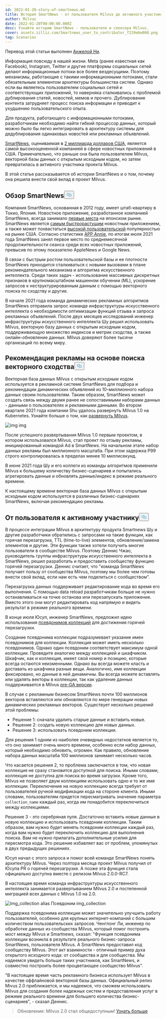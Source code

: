```yaml
---
id: 2022-01-20-story-of-smartnews.md
title: История SmartNews - от пользователя Milvus до активного участника
author: Milvus
date: 2022-01-20T00:00:00.000Z
desc: Узнайте историю SmartNews - пользователя и спонсора Milvus.
cover: assets.zilliz.com/Smartnews_user_to_contributor_f219e6e008.png
tag: Scenarios
---
```

<p>Перевод этой статьи выполнен <a href="https://www.linkedin.com/in/yiyun-n-2aa713163/">Анжелой Ни</a>.</p>
<p>Информация повсюду в нашей жизни. Meta (ранее известная как Facebook), Instagram, Twitter и другие платформы социальных сетей делают информационные потоки все более вездесущими. Поэтому механизмы, работающие с такими информационными потоками, стали обязательным элементом архитектуры большинства систем. Однако если вы являетесь пользователем социальных сетей и соответствующих приложений, то наверняка сталкивались с проблемой дублирования статей, новостей, мемов и прочего. Дублирование контента затрудняет процесс поиска информации и приводит к ухудшению пользовательского опыта.</p>
<p>Для продукта, работающего с информационными потоками, разработчикам необходимо найти гибкий процессор данных, который можно было бы легко интегрировать в архитектуру системы для дедублирования одинаковых новостей или рекламных объявлений.</p>
<p><a href="https://www.smartnews.com/en/">SmartNews</a>, оцениваемая в <a href="https://techcrunch.com/2021/09/15/news-aggregator-smartnews-raises-230-million-valuing-its-business-at-2-billion/">2 миллиарда долларов США</a>, является самой высокооцененной компанией в сфере новостных приложений в США. Примечательно, что раньше она была пользователем Milvus, векторной базы данных с открытым исходным кодом, но затем превратилась в активного участника проекта Milvus.</p>
<p>В этой статье рассказывается об истории SmartNews и о том, почему она решила внести свой вклад в проект Milvus.</p>
<h2 id="An-overview-of-SmartNews" class="common-anchor-header">Обзор SmartNews<button data-href="#An-overview-of-SmartNews" class="anchor-icon" translate="no">
      <svg translate="no"
        aria-hidden="true"
        focusable="false"
        height="20"
        version="1.1"
        viewBox="0 0 16 16"
        width="16"
      >
        <path
          fill="#0092E4"
          fill-rule="evenodd"
          d="M4 9h1v1H4c-1.5 0-3-1.69-3-3.5S2.55 3 4 3h4c1.45 0 3 1.69 3 3.5 0 1.41-.91 2.72-2 3.25V8.59c.58-.45 1-1.27 1-2.09C10 5.22 8.98 4 8 4H4c-.98 0-2 1.22-2 2.5S3 9 4 9zm9-3h-1v1h1c1 0 2 1.22 2 2.5S13.98 12 13 12H9c-.98 0-2-1.22-2-2.5 0-.83.42-1.64 1-2.09V6.25c-1.09.53-2 1.84-2 3.25C6 11.31 7.55 13 9 13h4c1.45 0 3-1.69 3-3.5S14.5 6 13 6z"
        ></path>
      </svg>
    </button></h2><p>Компания SmartNews, основанная в 2012 году, имеет штаб-квартиру в Токио, Япония. Новостное приложение, разработанное компанией SmartNews, всегда занимало <a href="https://www.businessinsider.com/guides/smartnews-free-news-app-2018-9">первые места</a> на японском рынке. SmartNews является <a href="https://about.smartnews.com/en/2019/06/12/smartnews-builds-global-momentum-with-over-500-us-growth-new-executives-and-three-new-offices/">самым быстрорастущим</a> новостным приложением, а также может похвастаться <a href="https://about.smartnews.com/en/2018/07/21/smartnews-reaches-more-than-10-million-monthly-active-users-in-the-united-states-and-japan/">высокой пользовательской</a> популярностью на рынке США. Согласно статистике <a href="https://www.appannie.com/en/">APP Annie</a>, по итогам июля 2021 года SmartNews занял первое место по среднемесячной продолжительности сеанса среди всех новостных приложений, превысив по этому показателю AppleNews и Google News.</p>
<p>В связи с быстрым ростом пользовательской базы и ее плотности SmartNews приходится сталкиваться с новыми вызовами в плане рекомендательного механизма и алгоритма искусственного интеллекта. Среди таких задач - использование массивных дискретных признаков в крупномасштабном машинном обучении (ML), ускорение запросов к неструктурированным данным с помощью векторного поиска по сходству и другие.</p>
<p>В начале 2021 года команда динамических рекламных алгоритмов SmartNews отправила запрос команде инфраструктуры искусственного интеллекта о необходимости оптимизации функций отзыва и запроса рекламных объявлений. После двух месяцев исследований инженер инфраструктуры искусственного интеллекта Шу решил использовать Milvus, векторную базу данных с открытым исходным кодом, поддерживающую множество индексов и метрик сходства, а также онлайн-обновление данных. Milvus доверяют более тысячи организаций по всему миру.</p>
<h2 id="Advertisement-recommendation-powered-by-vector-similarity-search" class="common-anchor-header">Рекомендация рекламы на основе поиска векторного сходства<button data-href="#Advertisement-recommendation-powered-by-vector-similarity-search" class="anchor-icon" translate="no">
      <svg translate="no"
        aria-hidden="true"
        focusable="false"
        height="20"
        version="1.1"
        viewBox="0 0 16 16"
        width="16"
      >
        <path
          fill="#0092E4"
          fill-rule="evenodd"
          d="M4 9h1v1H4c-1.5 0-3-1.69-3-3.5S2.55 3 4 3h4c1.45 0 3 1.69 3 3.5 0 1.41-.91 2.72-2 3.25V8.59c.58-.45 1-1.27 1-2.09C10 5.22 8.98 4 8 4H4c-.98 0-2 1.22-2 2.5S3 9 4 9zm9-3h-1v1h1c1 0 2 1.22 2 2.5S13.98 12 13 12H9c-.98 0-2-1.22-2-2.5 0-.83.42-1.64 1-2.09V6.25c-1.09.53-2 1.84-2 3.25C6 11.31 7.55 13 9 13h4c1.45 0 3-1.69 3-3.5S14.5 6 13 6z"
        ></path>
      </svg>
    </button></h2><p>Векторная база данных Milvus с открытым исходным кодом используется в рекламной системе SmartNews для подбора и рекомендации динамических объявлений из 10-миллионного набора данных своим пользователям. Таким образом, SmartNews может создать связь между двумя ранее не сопоставимыми наборами данных - данными о пользователях и рекламными данными. Во втором квартале 2021 года компании Shu удалось развернуть Milvus 1.0 на Kubernetes. Узнайте больше о том, как <a href="https://milvus.io/docs">развернуть Milvus</a>.</p>
<p>
  
   <span class="img-wrapper"> <img translate="no" src="https://assets.zilliz.com/image1_2a88ed162f.png" alt="img" class="doc-image" id="img" />
   </span> <span class="img-wrapper"> <span>img</span> </span></p>
<p>После успешного развертывания Milvus 1.0 первым проектом, в котором использовался Milvus, стал проект по отзыву рекламы, инициированный командой Ad в SmartNews. На начальном этапе набор данных рекламы был миллионного масштаба. При этом задержка P99 строго контролировалась в пределах менее 10 миллисекунд.</p>
<p>В июне 2021 года Шу и его коллеги из команды алгоритмов применили Milvus к большему количеству бизнес-сценариев и попытались агрегировать данные и обновлять данные/индекс в режиме реального времени.</p>
<p>К настоящему времени векторная база данных Milvus с открытым исходным кодом используется в различных бизнес-сценариях SmartNews, включая рекомендацию рекламы.</p>
<h2 id="From-a-user-to-an-active-contributor" class="common-anchor-header"><strong>От пользователя к активному участнику</strong><button data-href="#From-a-user-to-an-active-contributor" class="anchor-icon" translate="no">
      <svg translate="no"
        aria-hidden="true"
        focusable="false"
        height="20"
        version="1.1"
        viewBox="0 0 16 16"
        width="16"
      >
        <path
          fill="#0092E4"
          fill-rule="evenodd"
          d="M4 9h1v1H4c-1.5 0-3-1.69-3-3.5S2.55 3 4 3h4c1.45 0 3 1.69 3 3.5 0 1.41-.91 2.72-2 3.25V8.59c.58-.45 1-1.27 1-2.09C10 5.22 8.98 4 8 4H4c-.98 0-2 1.22-2 2.5S3 9 4 9zm9-3h-1v1h1c1 0 2 1.22 2 2.5S13.98 12 13 12H9c-.98 0-2-1.22-2-2.5 0-.83.42-1.64 1-2.09V6.25c-1.09.53-2 1.84-2 3.25C6 11.31 7.55 13 9 13h4c1.45 0 3-1.69 3-3.5S14.5 6 13 6z"
        ></path>
      </svg>
    </button></h2><p>В процессе интеграции Milvus в архитектуру продукта Smartnews Шу и другие разработчики обратились с запросами на такие функции, как горячая перезагрузка, TTL (time-to-live) элементов, обновление/замена элементов и другие. Эти функции также хотели получить многие пользователи в сообществе Milvus. Поэтому Деннис Чжао, руководитель группы инфраструктуры искусственного интеллекта в SmartNews, решил разработать и предоставить сообществу функцию горячей перезагрузки. Деннис считает, что "команда SmartNews получает пользу от сообщества Milvus, поэтому мы более чем готовы внести свой вклад, если нам есть чем поделиться с сообществом".</p>
<p>Перезагрузка данных поддерживает редактирование кода во время его выполнения. С помощью data reload разработчикам больше не нужно останавливаться на точке останова или перезапускать приложение. Вместо этого они могут редактировать код напрямую и видеть результат в режиме реального времени.</p>
<p>В конце июля Юсуп, инженер SmartNews, предложил идею использования <a href="https://milvus.io/docs/v2.0.x/collection_alias.md#Collection-Alias">псевдонимов коллекций</a> для достижения горячей перезагрузки.</p>
<p>Создание псевдонима коллекции подразумевает указание имен псевдонимов для коллекции. Коллекция может иметь несколько псевдонимов. Однако один псевдоним соответствует максимум одной коллекции. Проведите аналогию между коллекцией и шкафчиком. Шкафчик, как и коллекция, имеет свой номер и позицию, которые всегда остаются неизменными. Однако вы всегда можете класть и доставать из шкафчика разные вещи. Аналогично, имя коллекции фиксировано, но данные в ней динамичны. Вы всегда можете вставлять или удалять векторы в коллекции, так как удаление данных поддерживается в Milvus <a href="https://milvus.io/docs/v2.0.x/release_notes.md#v200-PreGA">pre-GA версии</a>.</p>
<p>В случае с рекламным бизнесом SmartNews почти 100 миллионов векторов вставляются или обновляются по мере генерации новых динамических рекламных векторов. Существует несколько решений этой проблемы:</p>
<ul>
<li>Решение 1: сначала удалить старые данные и вставить новые.</li>
<li>Решение 2: создать новую коллекцию для новых данных.</li>
<li>Решение 3: использовать псевдоним коллекции.</li>
</ul>
<p>Для решения 1 одним из наиболее очевидных недостатков является то, что оно занимает очень много времени, особенно если набор данных, который необходимо обновить, огромен. Как правило, обновление набора данных масштаба 100 миллионов занимает несколько часов.</p>
<p>Что касается решения 2, то проблема заключается в том, что новая коллекция не сразу становится доступной для поиска. Иными словами, коллекция не доступна для поиска во время загрузки. Кроме того, Milvus не позволяет двум коллекциям использовать одно и то же имя коллекции. Переключение на новую коллекцию всегда требует от пользователей ручной модификации кода на стороне клиента. Иными словами, пользователям придется пересматривать значение параметра <code translate="no">collection_name</code> каждый раз, когда им понадобится переключиться между коллекциями.</p>
<p>Решение 3 - это серебряная пуля. Достаточно вставить новые данные в новую коллекцию и использовать псевдоним коллекции. Таким образом, вам нужно будет менять псевдоним коллекции каждый раз, когда вам нужно будет переключить коллекцию для выполнения поиска. Вам не нужно прилагать дополнительные усилия для пересмотра кода. Это решение избавляет вас от проблем, упомянутых в двух предыдущих решениях.</p>
<p>Юсуп начал с этого запроса и помог всей команде SmartNews понять архитектуру Milvus. Через полтора месяца проект Milvus получил от Юсупа PR о горячей перезагрузке. А позже эта функция стала официально доступна вместе с релизом Milvus 2.0.0-RC7.</p>
<p>В настоящее время команда инфраструктуры искусственного интеллекта занимается развертыванием Milvus 2.0 и постепенной миграцией всех данных с Milvus 1.0 на 2.0.</p>
<p>
  
   <span class="img-wrapper"> <img translate="no" src="https://assets.zilliz.com/image2_96c064a627.png" alt="img_collection alias" class="doc-image" id="img_collection-alias" />
   </span> <span class="img-wrapper"> <span>Псевдоним img_collection</span> </span></p>
<p>Поддержка псевдонима коллекции может значительно улучшить работу пользователей, особенно для крупных интернет-компаний с большим количеством пользовательских запросов. Ченглонг Ли, инженер по обработке данных из сообщества Milvus, который помог построить мост между Milvus и Smartnews, сказал: "Функция псевдонима коллекции возникла в результате реального бизнес-запроса SmartNews, пользователя Milvus. А SmartNews предоставил код сообществу Milvus. Этот акт взаимности - отличный пример духа открытого исходного кода: от сообщества и для сообщества. Мы надеемся увидеть больше таких участников, как SmartNews, и совместно построить более процветающее сообщество Milvus".</p>
<p>"В настоящее время часть рекламного бизнеса использует Milvus в качестве оффлайновой векторной базы данных. Официальный релиз Mivus 2.0 приближается, и мы надеемся, что сможем использовать Milvus для создания более надежных систем и предоставления услуг в режиме реального времени для большего количества бизнес-сценариев", - сказал Деннис.</p>
<blockquote>
<p>Обновление: Milvus 2.0 стал общедоступным! <a href="/blog/ru/2022-1-25-annoucing-general-availability-of-milvus-2-0.md">Узнать больше</a></p>
</blockquote>
